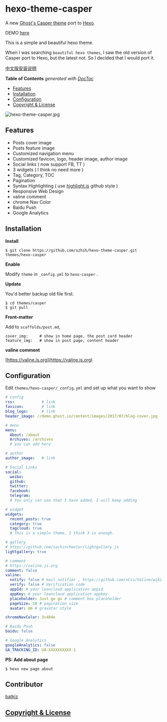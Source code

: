 hexo-theme-casper
===

A new [Ghost's Casper theme](https://github.com/TryGhost/Casper) port to [Hexo](https://hexo.io).

DEMO [here](https://xzhih.github.io/hexo-theme-casper/)

This is a simple and beautiful hexo theme.

When I was searching `beautiful hexo themes`, I saw the old version of Casper port to Hexo, but the latest not. So I decided that I would port it.

[中文版安装说明](https://zhih.me/2017/hexo-casper-usage/)

<!-- START doctoc generated TOC please keep comment here to allow auto update -->
<!-- DON'T EDIT THIS SECTION, INSTEAD RE-RUN doctoc TO UPDATE -->
**Table of Contents**  *generated with [DocToc](https://github.com/thlorenz/doctoc)*

- [Features](#features)
- [Installation](#installation)
- [Configuration](#configuration)
- [Copyright & License](#copyright--license)

<!-- END doctoc generated TOC please keep comment here to allow auto update -->

![hexo-theme-casper.jpg](https://i.loli.net/2017/11/26/5a19dd5331bea.jpg)

## Features

- Posts cover image
- Posts feature image
- Customized navigation menu 
- Customized favicon, logo, header image, author image
- Social links ( now support FB, TT ) 
- 3 widgets ( I think no need more )
- Tag, Category, TOC 
- Pagination
- Syntax Highlighting ( use [highlight.js](https://highlightjs.org) github style )
- Responsive Web Design
- valine comment
- chrome Nav Color
- Baidu Push
- Google Analytics

## Installation

**Install**

```
$ git clone https://github.com/xzhih/hexo-theme-casper.git themes/hexo-casper
```

**Enable**

Modify `theme` in `_config.yml` to `hexo-casper` .

**Update**

You'd better backup old file first.

```
$ cd themes/casper 
$ git pull
```

**Front-matter**

Add to `scaffolds/post.md`, 

```
cover_img:     # show in home page, the post card header
feature_img:   # show in post page, content header
```

**valine comment**

[https://valine.js.org](https://valine.js.org)

## Configuration

Edit `themes/hexo-casper/_config.yml` and set up what you want to show

```yaml
# config
rss:            # link
favicon:        # link
blog_logo:      # link
header_image: //demo.ghost.io/content/images/2017/07/blog-cover.jpg 

# menu
menu:
  About: /about
  Archives: /archives
  # you can add here

# author
author_image:   # link

# Social Links
social:
  weibo: 
  github:
  twitter: 
  facebook: 
  telegram:
  # You only can use that I have added, I will keep adding

# widget
widgets:
  recent_posts: true
  category: true
  tagcloud: true
  # This is a simple theme, I think 3 is enough.

# gallery
# https://github.com/sachinchoolur/lightgallery.js
lightgallery: true

# comment
# https://valine.js.org
comment: false
valine:
  notify: false # mail notifier , https://github.com/xCss/Valine/wiki 
  verify: false # Verification code
  appId: # your leancloud application appid
  appKey: # your leancloud application appkey
  placeholder: Just go go # comment box placeholder
  pageSize: 10 # pagination size
  avatar: mm # gravatar style

chromeNavColor: 3c484e

# Baidu Push
baidu: false

# Google Analytics
googleAnalytics: false
GA_TRACKING_ID: UA-XXXXXXXXXX-1
```

**PS: Add about page**

```
$ hexo new page about
```

## Contributor

[batkiz](https://github.com/xzhih/hexo-theme-casper/commits?author=batkiz)

## [Copyright & License](https://github.com/TryGhost/Casper/blob/master/LICENSE)
